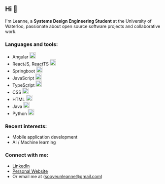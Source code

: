 ## Hi 👋

I'm Leanne, a **Systems Design Engineering Student** at the University of Waterloo, passionate about open source software projects and collaborative work.

### Languages and tools:
- Angular <img src="https://seeklogo.com/images/A/angular-icon-logo-5FC0C40EAC-seeklogo.com.png" height="20px"/>
- ReactJS, ReactTS <img src="https://upload.wikimedia.org/wikipedia/commons/thumb/a/a7/React-icon.svg/2300px-React-icon.svg.png" height="20px"/>
- Springboot <img src="https://miro.medium.com/v2/resize:fit:700/0*R60lnmJl4hanOBaJ.png" height="20px"/>
- JavaScript <img src="https://upload.wikimedia.org/wikipedia/commons/6/6a/JavaScript-logo.png" height="20px"/>
- TypeScript <img src="https://upload.wikimedia.org/wikipedia/commons/thumb/4/4c/Typescript_logo_2020.svg/2048px-Typescript_logo_2020.svg.png" height="20px" />
- CSS <img src="https://cdn4.iconfinder.com/data/icons/iconsimple-programming/512/css-512.png" height="20px" />
- HTML <img src="https://cdn-icons-png.flaticon.com/512/732/732212.png" height="20px" />
- Java <img src="https://static-00.iconduck.com/assets.00/java-icon-1511x2048-6ikx8301.png" height="20px" />
- Python <img src="https://cdn3.iconfinder.com/data/icons/logos-and-brands-adobe/512/267_Python-512.png" height="20px" />

### Recent interests:
- Mobile application development
- AI / Machine learning

### Connect with me:
- [LinkedIn](https://www.linkedin.com/in/sooyeunleanne/)
- [Personal Website](https://sooyeunleanne.github.io/)
- Or email me at (sooyeunleanne@gmail.com)
